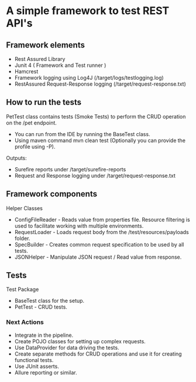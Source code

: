 # A simple framework to test REST API's

## Framework elements
+ Rest Assured Library
+ Junit 4 ( Framework and Test runner )
+ Hamcrest 
+ Framework logging using Log4J (/target/logs/testlogging.log)
+ RestAssured Request-Response logging (/target/request-response.txt)

## How to run the tests
PetTest class contains tests (Smoke Tests) to perform the CRUD operation on the /pet endpoint.

+ You can run from the IDE by running the BaseTest class.
+ Using maven command mvn clean test (Optionally you can provide the profile using -P).

Outputs:
+ Surefire reports under /target/surefire-reports
+ Request and Response logging under /target/request-response.txt
## Framework components
Helper Classes
+ ConfigFileReader - Reads value from properties file. Resource filtering is used to facilitate working with multiple environments. 
+ RequestLoader - Loads request body from the /test/resources/payloads folder.
+ SpecBuilder - Creates common request specification to be used by all tests.
+ JSONHelper - Manipulate JSON request / Read value from response.

## Tests
Test Package
+ BaseTest class for the setup.
+ PetTest - CRUD tests.

### Next Actions
+ Integrate in the pipeline.
+ Create POJO classes for setting up complex requests.
+ Use DataProvider for data driving the tests.
+ Create separate methods for CRUD operations and use it for creating functional tests.
+ Use JUnit asserts.
+ Allure reporting or similar.



